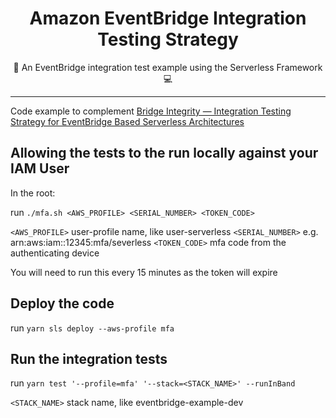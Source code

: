 <div align="center">
  <h1>Amazon EventBridge Integration Testing Strategy</h1>


  🧪  An EventBridge integration test example using the Serverless Framework  💻 
</div>

<hr />


Code example to complement [Bridge Integrity — Integration Testing Strategy for EventBridge Based Serverless Architectures](https://medium.com/serverless-transformation/bridge-integrity-integration-testing-strategy-for-eventbridge-based-serverless-architectures-b73529397251)


## Allowing the tests to the run locally against your IAM User

In the root:

run `./mfa.sh <AWS_PROFILE> <SERIAL_NUMBER> <TOKEN_CODE>`

`<AWS_PROFILE>`   user-profile name, like user-serverless
`<SERIAL_NUMBER>` e.g. arn:aws:iam::12345:mfa/severless
`<TOKEN_CODE>`   mfa code from the authenticating device

You will need to run this every 15 minutes as the token will expire


## Deploy the code

run `yarn sls deploy --aws-profile mfa`


## Run the integration tests

run `yarn test '--profile=mfa' '--stack=<STACK_NAME>' --runInBand`

`<STACK_NAME>`   stack name, like eventbridge-example-dev
